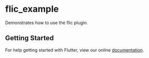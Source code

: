 # flic_example

Demonstrates how to use the flic plugin.

## Getting Started

For help getting started with Flutter, view our online
[documentation](https://flutter.io/).
